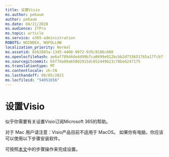 ```yaml
---
title: 设置Visio
ms.author: pebaum
author: pebaum
ms.date: 04/21/2020
ms.audience: ITPro
ms.topic: article
ms.service: o365-administration
ROBOTS: NOINDEX, NOFOLLOW
localization_priority: Normal
ms.assetid: 0162885a-13d5-4400-9972-935c9186c608
ms.openlocfilehash: ae6af789d4de4d99b7ca0699e012bcbb2d715651765a17fcb7f16b91084acb04
ms.sourcegitcommit: b5f7da89a650d2915dc652449623c78be6247175
ms.translationtype: MT
ms.contentlocale: zh-CN
ms.lasthandoff: 08/05/2021
ms.locfileid: "54051656"
---
```

# <a name="setting-up-visio"></a>设置Visio

似乎你需要有关设置Visio订阅Microsoft 365的帮助。
  
对于 Mac 用户请注意：Visio产品目前不适用于 MacOS。 如果你有电脑，你应该可以使用以下步骤安装软件。
  
可按照[本文](https://support.office.com/article/f98f21e3-aa02-4827-9167-ddab5b025710.aspx)中的步骤操作来完成设置。 
  

